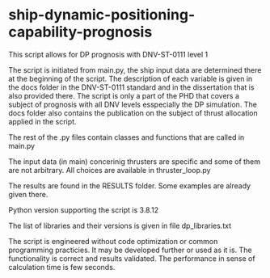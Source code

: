 # ship-dynamic-positioning-capability-prognosis
This script allows for DP prognosis with DNV-ST-0111 level 1

The script is initiated from main.py, the ship input data are determined there at the beginning of the script.
The description of each variable is given in the docs folder in the DNV-ST-0111 standard and in the dissertation that is also provided there.
The script is only a part of the PHD that covers a subject of prognosis with all DNV levels esspecially the DP simulation.
The docs folder also contains the publication on the subject of thrust allocation applied in the script.


The rest of the .py files contain classes and functions that are called in main.py

The input data (in main) concerinig thrusters are specific and some of them are not arbitrary. All choices are available in thruster_loop.py

The results are found in the RESULTS folder. Some examples are already given there.

Python version supporting the script is 3.8.12

The list of libraries and their versions is given in file dp_libraries.txt

The script is engineered without code optimization or common programming practicies. It may be developed further or used as it is. 
The functionality is correct and results validated. The performance in sense of calculation time is few seconds.

